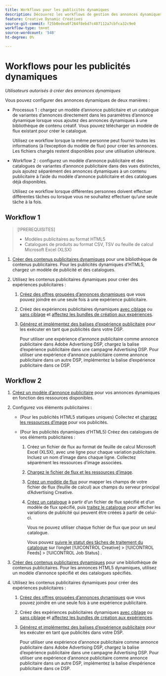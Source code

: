 ```yaml
---
title: Workflows pour les publicités dynamiques
description: Découvrez les workflows de gestion des annonces dynamiques.
feature: Creative Dynamic Creatives
source-git-commit: f25b0edea0f264f8ebd7c487112a7cbfca32c9e0
workflow-type: tm+mt
source-wordcount: '548'
ht-degree: 0%

---
```


# Workflows pour les publicités dynamiques

*Utilisateurs autorisés à créer des annonces dynamiques*

Vous pouvez configurer des annonces dynamiques de deux manières :

* Processus 1 : chargez un modèle d’annonce publicitaire et un catalogue de variantes d’annonces directement dans les paramètres d’annonce dynamique lorsque vous ajoutez des annonces dynamiques à une bibliothèque de contenu créatif. Vous pouvez télécharger un modèle de flux existant pour créer le catalogue.

  Utilisez ce workflow lorsque la même personne peut fournir toutes les informations (à l’exception du modèle de flux) pour créer les annonces. Les fichiers chargés restent disponibles pour une utilisation ultérieure.

* Workflow 2 : configurez un modèle d’annonce publicitaire et des catalogues de variantes d’annonce publicitaire dans des vues distinctes, puis ajoutez séparément des annonces dynamiques à un contenu publicitaire à l’aide du modèle d’annonce publicitaire et des catalogues déjà disponibles.

  Utilisez ce workflow lorsque différentes personnes doivent effectuer différentes tâches ou lorsque vous ne souhaitez effectuer qu’une seule tâche à la fois.

## Workflow 1

>[!PREREQUISITES]
>
>* Modèles publicitaires au format HTML5
>* Catalogues de produits au format CSV, TSV ou feuille de calcul Microsoft Excel (XLSX)

1. [Créer des contenus publicitaires dynamiques](/help/creative/creative-libraries/creative-add-dynamic.md) pour une bibliothèque de contenus publicitaires. Pour les publicités dynamiques d’HTML5, chargez un modèle de publicité et des catalogues.

1. Utilisez les contenus publicitaires dynamiques pour créer des expériences publicitaires :

   1. [Créez des offres groupées d’annonces dynamiques](/help/creative/creative-libraries/bundle-manage.md) que vous pouvez joindre en une seule fois à une expérience publicitaire.

   1. Créez des expériences publicitaires dynamiques [avec ciblage](/help/creative/experiences/experience-create-targeting.md) ou [sans ciblage](/help/creative/experiences/experience-create-no-targeting.md) et [affectez les bundles de création aux expériences](/help/creative/experiences/experience-assign-creative-bundles.md).

   1. [Générez et implémentez des balises d’expérience publicitaire](/help/creative/experiences/experience-tag-export.md) pour les exécuter en tant que publicités dans votre DSP.

      Pour utiliser une expérience d’annonce publicitaire comme annonce publicitaire dans Adobe Advertising DSP, chargez la balise d’expérience publicitaire dans une campagne Advertising DSP. Pour utiliser une expérience d’annonce publicitaire comme annonce publicitaire dans un autre DSP, implémentez la balise d’expérience publicitaire dans ce DSP.

## Workflow 2

1. [Créez un modèle d’annonce publicitaire](/help/creative/ad-templates/ad-template-manage.md) pour vos annonces dynamiques en fonction des ressources disponibles.

1. Configurez vos éléments publicitaires :

   * (Pour les publicités HTML5 statiques uniques) Collectez et [chargez les ressources d’image](/help/creative/feeds/asset-manage.md) pour vos publicités.

   * (Pour les publicités dynamiques d’HTML5) Créez des catalogues de vos éléments publicitaires :

      1. Créez un fichier de flux au format de feuille de calcul Microsoft Excel (XLSX), avec une ligne pour chaque variation publicitaire. Incluez un nom d’image dans chaque ligne. Collectez séparément les ressources d’image associées.

      1. [Chargez le fichier de flux et les ressources d’image](/help/creative/feeds/asset-manage.md).

      1. [Créez un modèle de flux](/help/creative/feeds/feed-template-manage.md) pour mapper les champs de votre fichier de flux (feuille de calcul) aux champs du serveur principal d’Advertising Creative.

      1. [Créez un catalogue](/help/creative/feeds/catalog-manage.md#feed-catalog-create) à partir d’un fichier de flux spécifié et d’un modèle de flux spécifié, puis [traitez le catalogue](/help/creative/feeds/catalog-manage.md#feed-catalog-process) pour afficher les variations de publicité qui peuvent être créées à partir de celui-ci.

         Vous ne pouvez utiliser chaque fichier de flux que pour un seul catalogue.

         Vous pouvez [suivre le statut des tâches de traitement du catalogue](/help/creative/feeds/job-status-track.md) sur l’onglet [!UICONTROL Creative] > [!UICONTROL Feeds] > [!UICONTROL Job Status] .

1. [Créer des contenus publicitaires dynamiques](/help/creative/creative-libraries/creative-add-dynamic.md) pour une bibliothèque de contenus publicitaires. Pour les annonces HTML5 dynamiques, utilisez un modèle d’annonce spécifié et des catalogues spécifiés.

1. Utilisez les contenus publicitaires dynamiques pour créer des expériences publicitaires :

   1. [Créez des offres groupées d’annonces dynamiques](/help/creative/creative-libraries/bundle-manage.md) que vous pouvez joindre en une seule fois à une expérience publicitaire.

   1. Créez des expériences publicitaires dynamiques [avec ciblage](/help/creative/experiences/experience-create-targeting.md) ou [sans ciblage](/help/creative/experiences/experience-create-no-targeting.md) et [affectez les bundles de création aux expériences](/help/creative/experiences/experience-assign-creative-bundles.md).

   1. [Générez et implémentez des balises d’expérience publicitaire](/help/creative/experiences/experience-tag-export.md) pour les exécuter en tant que publicités dans votre DSP.

      Pour utiliser une expérience d’annonce publicitaire comme annonce publicitaire dans Adobe Advertising DSP, chargez la balise d’expérience publicitaire dans une campagne Advertising DSP. Pour utiliser une expérience d’annonce publicitaire comme annonce publicitaire dans un autre DSP, implémentez la balise d’expérience publicitaire dans ce DSP.
